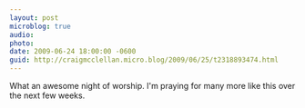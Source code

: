 ```yaml
---
layout: post
microblog: true
audio: 
photo: 
date: 2009-06-24 18:00:00 -0600
guid: http://craigmcclellan.micro.blog/2009/06/25/t2318893474.html
---
```

What an awesome night of worship. I'm praying for many more like this over the next few weeks.

